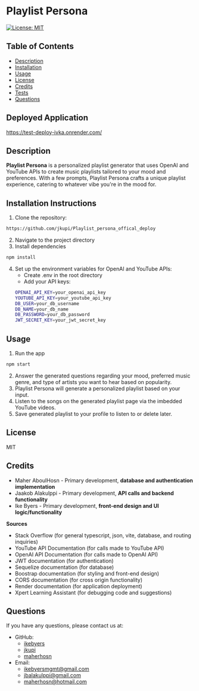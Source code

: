 # Playlist Persona
[![License: MIT](https://img.shields.io/badge/License-MIT-yellow.svg)](https://opensource.org/licenses/MIT)
## Table of Contents
- [Description](#description)
- [Installation](#installation-instructions)
- [Usage](#usage)
- [License](#license)
- [Credits](#credits)
- [Tests](#tests)
- [Questions](#questions)

## Deployed Application
https://test-deploy-ivka.onrender.com/

## Description
**Playlist Persona** is a personalized playlist generator that uses OpenAI and YouTube APIs to create music playlists tailored to your mood and preferences. With a few prompts, Playlist Persona crafts a unique playlist experience, catering to whatever vibe you're in the mood for.

## Installation Instructions
1. Clone the repository:
```bash
https://github.com/jkupi/Playlist_persona_offical_deploy
```
2. Navigate to the project directory
3. Install dependencies
```bash
npm install
```
4. Set up the environment variables for OpenAI and YouTube APIs:
    - Create .env in the root directory
    - Add your API keys:
    ```bash
    OPENAI_API_KEY=your_openai_api_key
    YOUTUBE_API_KEY=your_youtube_api_key
    DB_USER=your_db_username
    DB_NAME=your_db_name
    DB_PASSWORD=your_db_password
    JWT_SECRET_KEY=your_jwt_secret_key
    ```

## Usage
1. Run the app
```bash
npm start
```
2. Answer the generated questions regarding your mood, preferred music genre, and type of artists you want to hear based on popularity.
3. Playlist Persona will generate a personalized playlist based on your input.
4. Listen to the songs on the generated playlist page via the imbedded YouTube videos.
5. Save generated playlist to your profile to listen to or delete later.

## License 
MIT

## Credits
- Maher AboulHosn - Primary development, **database and authentication implementation**
- Jaakob Alakulppi - Primary development, **API calls and backend functionality**
- Ike Byers - Primary development, **front-end design and UI logic/functionality**

**Sources**
- Stack Overflow (for general typescript, json, vite, database, and routing inquiries)
- YouTube API Documentation (for calls made to YouTube API)
- OpenAI API Documentation (for calls made to OpenAI API)
- JWT documentation (for authentication)
- Sequelize documentation (for database)
- Boostrap documentation (for styling and front-end design)
- CORS documentation (for cross origin functionality)
- Render documentation (for application deployment)
- Xpert Learning Assistant (for debugging code and suggestions)

## Questions
If you have any questions, please contact us at:
- GitHub: 
    - [ikebyers](https://github.com/ikebyers)
    - [jkupi](https://github.com/jkupi)
    - [maherhosn](https://github.com/maherhosn)
- Email: 
    - ikebyersmgmt@gmail.com
    - jbalakulppi@gmail.com
    - maherhosn@hotmail.com

